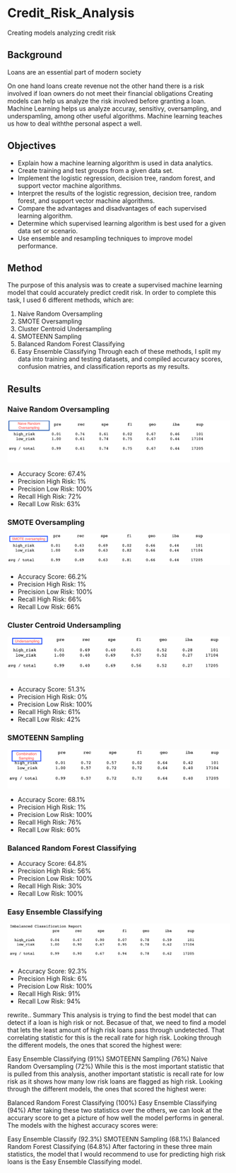 # Credit_Risk_Analysis
Creating models analyzing credit risk


## Background
Loans are an essential part of modern society

On one hand loans create revenue not the other hand there is a risk involved if loan owners do not meet their financial obligations
Creating models can help us analyze the risk involved before granting a loan. 
Machine Learning helps us analyze accuray, sensitivy, oversampling, and underspamling, among other useful algorithms. 
Machine learning teaches us how to deal withthe personal aspect a well.


## Objectives

* Explain how a machine learning algorithm is used in data analytics.
* Create training and test groups from a given data set.
* Implement the logistic regression, decision tree, random forest, and support vector machine algorithms.
* Interpret the results of the logistic regression, decision tree, random forest, and support vector machine algorithms.
* Compare the advantages and disadvantages of each supervised learning algorithm.
* Determine which supervised learning algorithm is best used for a given data set or scenario.
* Use ensemble and resampling techniques to improve model performance.
 


## Method
The purpose of this analysis was to create a supervised machine learning model that could accurately predict credit risk. In order to complete this task, I used 6 different methods, which are:
1. Naive Random Oversampling
2. SMOTE Oversampling
3. Cluster Centroid Undersampling
4. SMOTEENN Sampling
5. Balanced Random Forest Classifying
6. Easy Ensemble Classifying
Through each of these methods, I split my data into training and testing datasets, and compiled accuracy scores, confusion matries, and classification reports as my results.

## Results

### Naive Random Oversampling
![naive](https://github.com/Solrys/Credit_Risk_Analysis/blob/main/visuals/Screen%20Shot%202021-03-21%20at%2011.24.13%20PM.png)
* Accuracy Score: 67.4%
* Precision High Risk: 1%
* Precision Low Risk: 100%
* Recall High Risk: 72%
* Recall Low Risk: 63%

### SMOTE Oversampling
![oversampling](https://github.com/Solrys/Credit_Risk_Analysis/blob/main/visuals/Screen%20Shot%202021-03-22%20at%2012.03.43%20AM.png)
* Accuracy Score: 66.2%
* Precision High Risk: 1%
* Precision Low Risk: 100%
* Recall High Risk: 66%
* Recall Low Risk: 66%

### Cluster Centroid Undersampling
![under](https://github.com/Solrys/Credit_Risk_Analysis/blob/main/visuals/Screen%20Shot%202021-03-22%20at%2012.05.56%20AM.png)
* Accuracy Score: 51.3%
* Precision High Risk: 0%
* Precision Low Risk: 100%
* Recall High Risk: 61%
* Recall Low Risk: 42%

### SMOTEENN Sampling
![smoteen](https://github.com/Solrys/Credit_Risk_Analysis/blob/main/visuals/Screen%20Shot%202021-03-22%20at%2012.07.46%20AM.png)
* Accuracy Score: 68.1%
* Precision High Risk: 1%
* Precision Low Risk: 100%
* Recall High Risk: 76%
* Recall Low Risk: 60%

### Balanced Random Forest Classifying
* Accuracy Score: 64.8%
* Precision High Risk: 56%
* Precision Low Risk: 100%
* Recall High Risk: 30%
* Recall Low Risk: 100%

### Easy Ensemble Classifying
![ensemble](https://github.com/Solrys/Credit_Risk_Analysis/blob/main/visuals/Screen%20Shot%202021-03-21%20at%2011.22.20%20PM.png)
* Accuracy Score: 92.3%
* Precision High Risk: 6%
* Precision Low Risk: 100%
* Recall High Risk: 91%
* Recall Low Risk: 94%

rewrite.. 
Summary
This analysis is trying to find the best model that can detect if a loan is high risk or not. Becasue of that, we need to find a model that lets the least amount of high risk loans pass through undetected. That correlating statistic for this is the recall rate for high risk. Looking through the different models, the ones that scored the highest were:

Easy Ensemble Classifying (91%)
SMOTEENN Sampling (76%)
Naive Random Oversampling (72%)
While this is the most important statistic that is pulled from this analysis, another important statistic is recall rate for low risk as it shows how many low risk loans are flagged as high risk. Looking through the different models, the ones that scored the highest were:

Balanced Random Forest Classifying (100%)
Easy Ensemble Classifying (94%)
After taking these two statistics over the others, we can look at the accurary score to get a picture of how well the model performs in general. The models with the highest accuracy scores were:

Easy Ensemble Classify (92.3%)
SMOTEENN Sampling (68.1%)
Balanced Random Forest Classifying (64.8%)
After factoring in these three main statistics, the model that I would recommend to use for predicting high risk loans is the Easy Ensemble Classifying model.





